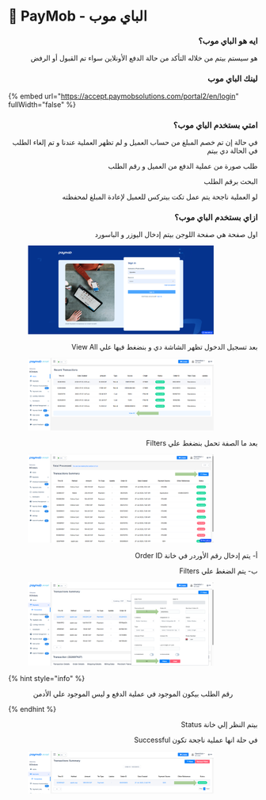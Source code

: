 # 📱 PayMob  - الباي موب

<h3 align="right">ايه هو الباي موب؟</h3>

<p align="right">هو سيستم بيتم من خلاله التأكد من حالة الدفع الأونلاين سواء تم القبول أو الرفض</p>

<h3 align="right">لينك الباي موب</h3>

{% embed url="https://accept.paymobsolutions.com/portal2/en/login" fullWidth="false" %}

<h3 align="right">امتي بستخدم الباي موب؟</h3>

<p align="right">في حالة إن تم خصم المبلغ من حساب العميل و لم تظهر العملية عندنا و تم إلغاء الطلب في الحالة دي بيتم</p>

<p align="right">طلب صورة من عملية الدفع من العميل و رقم الطلب</p>

<p align="right">البحث برقم الطلب</p>

<p align="right">لو العملية ناجحة يتم عمل تكت بيتركس للعميل لإعادة المبلغ لمحفظته</p>

<h3 align="right">ازاي بستخدم الباي موب؟</h3>

<p align="right">اول صفحة هي صفحة اللوجن بيتم إدخال اليوزر و الباسورد</p>

<figure><img src="../.gitbook/assets/image (3) (1) (1).png" alt="" width="375"><figcaption></figcaption></figure>

<p align="right">View All بعد تسجيل الدخول تظهر الشاشة دي و بنضغط فيها علي </p>

<figure><img src="../.gitbook/assets/image (4) (1) (1).png" alt="" width="375"><figcaption></figcaption></figure>

<p align="right">Filters بعد ما الصفة تحمل بنضغط علي </p>

<figure><img src="../.gitbook/assets/image (5) (1) (1).png" alt="" width="375"><figcaption></figcaption></figure>

<p align="right">Order ID أ- يتم إدخال رقم الأوردر في خانة </p>

<p align="right">Filters ب- يتم الضغط علي</p>

<figure><img src="../.gitbook/assets/image (7) (1) (1).png" alt="" width="375"><figcaption></figcaption></figure>

{% hint style="info" %}
<p align="center">رقم الطلب بيكون الموجود في عملية الدفع و ليس الموجود علي الأدمن</p>
{% endhint %}

<p align="right">Status بيتم النظر إلي خانة </p>

<p align="right">Successful في حلة انها عملية ناجحة تكون </p>

<figure><img src="../.gitbook/assets/image (8) (1) (1).png" alt="" width="375"><figcaption></figcaption></figure>
